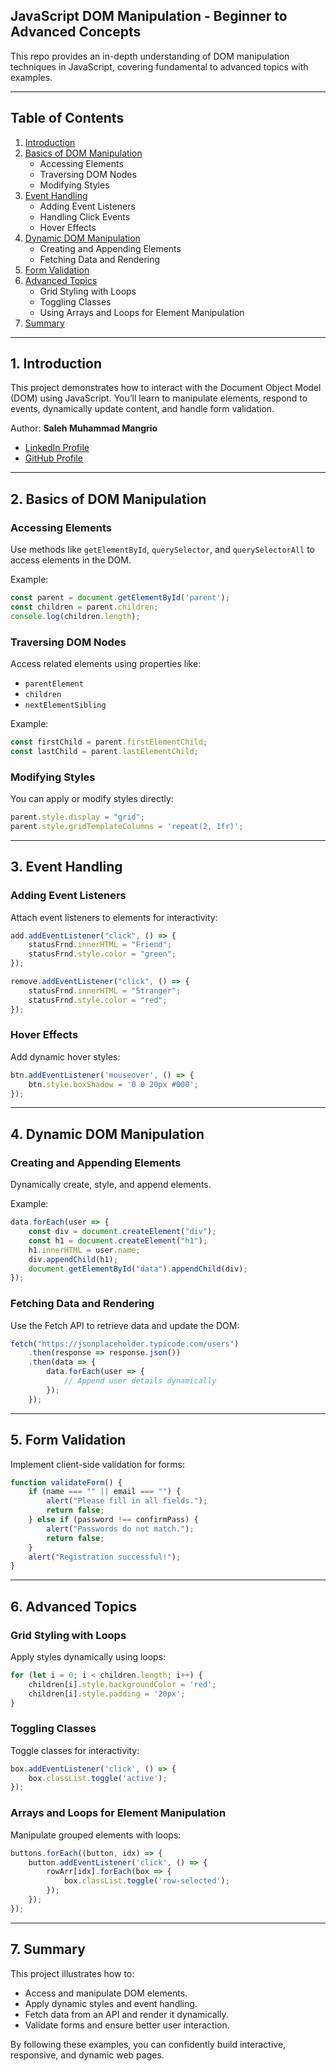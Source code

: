 ## JavaScript DOM Manipulation - Beginner to Advanced Concepts  

This repo provides an in-depth understanding of DOM manipulation techniques in JavaScript, covering fundamental to advanced topics with examples.  

---

## Table of Contents  

1. [Introduction](#introduction)  
2. [Basics of DOM Manipulation](#basics-of-dom-manipulation)  
   - Accessing Elements  
   - Traversing DOM Nodes  
   - Modifying Styles  
3. [Event Handling](#event-handling)  
   - Adding Event Listeners  
   - Handling Click Events  
   - Hover Effects  
4. [Dynamic DOM Manipulation](#dynamic-dom-manipulation)  
   - Creating and Appending Elements  
   - Fetching Data and Rendering  
5. [Form Validation](#form-validation)  
6. [Advanced Topics](#advanced-topics)  
   - Grid Styling with Loops  
   - Toggling Classes  
   - Using Arrays and Loops for Element Manipulation  
7. [Summary](#summary)  

---

## 1. Introduction  

This project demonstrates how to interact with the Document Object Model (DOM) using JavaScript. You’ll learn to manipulate elements, respond to events, dynamically update content, and handle form validation.  

Author: **Saleh Muhammad Mangrio**  
- [LinkedIn Profile](https://www.linkedin.com/in/salehmuhammad114)  
- [GitHub Profile](https://github.com/Salehmangrio)  

---

## 2. Basics of DOM Manipulation  

### Accessing Elements  
Use methods like `getElementById`, `querySelector`, and `querySelectorAll` to access elements in the DOM.  

Example:  
```javascript  
const parent = document.getElementById('parent');  
const children = parent.children;  
console.log(children.length);  
```  

### Traversing DOM Nodes  
Access related elements using properties like:  
- `parentElement`  
- `children`  
- `nextElementSibling`  

Example:  
```javascript  
const firstChild = parent.firstElementChild;  
const lastChild = parent.lastElementChild;  
```  

### Modifying Styles  
You can apply or modify styles directly:  
```javascript  
parent.style.display = "grid";  
parent.style.gridTemplateColumns = 'repeat(2, 1fr)';  
```  

---

## 3. Event Handling  

### Adding Event Listeners  
Attach event listeners to elements for interactivity:  
```javascript  
add.addEventListener("click", () => {  
    statusFrnd.innerHTML = "Friend";  
    statusFrnd.style.color = "green";  
});  

remove.addEventListener("click", () => {  
    statusFrnd.innerHTML = "Stranger";  
    statusFrnd.style.color = "red";  
});  
```  

### Hover Effects  
Add dynamic hover styles:  
```javascript  
btn.addEventListener('mouseover', () => {  
    btn.style.boxShadow = '0 0 20px #000';  
});  
```  

---

## 4. Dynamic DOM Manipulation  

### Creating and Appending Elements  
Dynamically create, style, and append elements.  

Example:  
```javascript  
data.forEach(user => {  
    const div = document.createElement("div");  
    const h1 = document.createElement("h1");  
    h1.innerHTML = user.name;  
    div.appendChild(h1);  
    document.getElementById("data").appendChild(div);  
});  
```  

### Fetching Data and Rendering  
Use the Fetch API to retrieve data and update the DOM:  
```javascript  
fetch("https://jsonplaceholder.typicode.com/users")  
    .then(response => response.json())  
    .then(data => {  
        data.forEach(user => {  
            // Append user details dynamically  
        });  
    });  
```  

---

## 5. Form Validation  

Implement client-side validation for forms:  
```javascript  
function validateForm() {  
    if (name === "" || email === "") {  
        alert("Please fill in all fields.");  
        return false;  
    } else if (password !== confirmPass) {  
        alert("Passwords do not match.");  
        return false;  
    }  
    alert("Registration successful!");  
}  
```  

---

## 6. Advanced Topics  

### Grid Styling with Loops  
Apply styles dynamically using loops:  
```javascript  
for (let i = 0; i < children.length; i++) {  
    children[i].style.backgroundColor = 'red';  
    children[i].style.padding = '20px';  
}  
```  

### Toggling Classes  
Toggle classes for interactivity:  
```javascript  
box.addEventListener('click', () => {  
    box.classList.toggle('active');  
});  
```  

### Arrays and Loops for Element Manipulation  
Manipulate grouped elements with loops:  
```javascript  
buttons.forEach((button, idx) => {  
    button.addEventListener('click', () => {  
        rowArr[idx].forEach(box => {  
            box.classList.toggle('row-selected');  
        });  
    });  
});  
```  

---

## 7. Summary  

This project illustrates how to:  
- Access and manipulate DOM elements.  
- Apply dynamic styles and event handling.  
- Fetch data from an API and render it dynamically.  
- Validate forms and ensure better user interaction.  

By following these examples, you can confidently build interactive, responsive, and dynamic web pages.  
